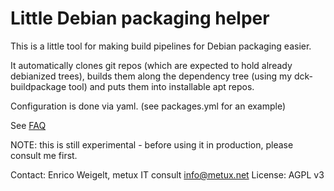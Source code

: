 Little Debian packaging helper
===============================

This is a little tool for making build pipelines for Debian packaging easier.

It automatically clones git repos (which are expected to hold already
debianized trees), builds them along the dependency tree (using my
dck-buildpackage tool) and puts them into installable apt repos.

Configuration is done via yaml. (see packages.yml for an example)

See [FAQ](FAQ.md)

NOTE: this is still experimental - before using it in production,
please consult me first.


Contact: Enrico Weigelt, metux IT consult <info@metux.net>
License: AGPL v3
